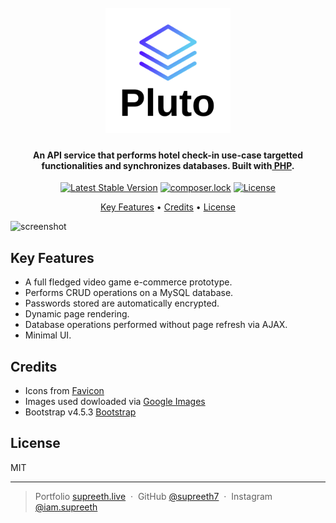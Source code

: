 <h1 align="center">
  <br>
  <a href="https://gamet-in.000webhostapp.com/"><img src="/assets/icons/pluto-default-logo.png?raw=true" alt="Gamet" width="200"></a>
</h1>

<h4 align="center">An API service that performs hotel check-in use-case targetted functionalities and synchronizes databases. Built with<a href="https://www.php.net/" target="_blank"> PHP</a>.</h4>

<div align="center">

[![Latest Stable Version](https://poser.pugx.org/composer/composer/v)](//packagist.org/packages/composer/composer)
[![composer.lock](https://poser.pugx.org/composer/composer/composerlock)](//packagist.org/packages/composer/composer)
[![License](https://poser.pugx.org/composer/composer/license)](//packagist.org/packages/composer/composer)

</div>

<p align="center">
  <a href="#key-features">Key Features</a> •
  <a href="#credits">Credits</a> •
  <a href="#license">License</a>
</p>

![screenshot](/assets/screenshots/login.png)

## Key Features
* A full fledged video game e-commerce prototype.
* Performs CRUD operations on a MySQL database.
* Passwords stored are automatically encrypted.
* Dynamic page rendering.
* Database operations performed without page refresh via AJAX.
* Minimal UI.


## Credits

* Icons from [Favicon](https://favicon.io/)
* Images used dowloaded via [Google Images](https://www.google.com/imghp?hl=en)
* Bootstrap v4.5.3 [Bootstrap](https://getbootstrap.com/docs/4.5/getting-started/introduction/)

## License

MIT

---

> Portfolio [supreeth.live](https://devfolio.co/@supreeth7700) &nbsp;&middot;&nbsp;
> GitHub [@supreeth7](https://github.com/supreeth7) &nbsp;&middot;&nbsp;
> Instagram [@iam.supreeth](https://www.instagram.com/iam.supreeth)
